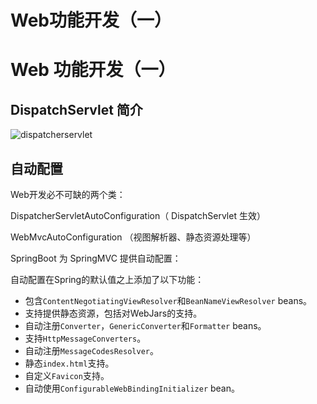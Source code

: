# Web功能开发（一）


# Web 功能开发（一）

## DispatchServlet 简介

![dispatcherservlet](Web功能开发/dispatcherservlet.png)



## 自动配置

Web开发必不可缺的两个类：

DispatcherServletAutoConfiguration（ DispatchServlet 生效）

WebMvcAutoConfiguration （视图解析器、静态资源处理等）

SpringBoot 为 SpringMVC 提供自动配置：

自动配置在Spring的默认值之上添加了以下功能：

- 包含`ContentNegotiatingViewResolver`和`BeanNameViewResolver` beans。
- 支持提供静态资源，包括对WebJars的支持。
- 自动注册`Converter`，`GenericConverter`和`Formatter` beans。
- 支持`HttpMessageConverters`。
- 自动注册`MessageCodesResolver`。
- 静态`index.html`支持。
- 自定义`Favicon`支持。
- 自动使用`ConfigurableWebBindingInitializer` bean。








